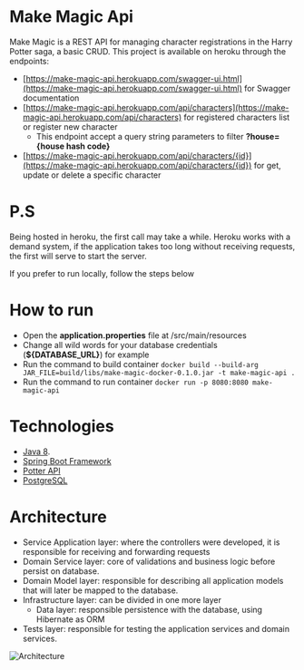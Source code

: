# Make Magic Api

Make Magic is a REST API for managing character registrations in the Harry Potter saga, a basic CRUD. This project is available on heroku through the endpoints:
- [https://make-magic-api.herokuapp.com/swagger-ui.html](https://make-magic-api.herokuapp.com/swagger-ui.html) for Swagger documentation
- [https://make-magic-api.herokuapp.com/api/characters](https://make-magic-api.herokuapp.com/api/characters) for registered characters list or register new character
    - This endpoint accept a query string parameters to filter **?house={house hash code}** 
- [https://make-magic-api.herokuapp.com/api/characters/{id}](https://make-magic-api.herokuapp.com/api/characters/{id}) for get, update or delete a specific character

# P.S
Being hosted in heroku, the first call may take a while. Heroku works with a demand system, if the application takes too long without receiving requests, the first will serve to start the server.

If you prefer to run locally, follow the steps below

# How to run
  - Open the **application.properties** file at /src/main/resources
  - Change all wild words for your database credentials (**${DATABASE_URL}**) for example
  - Run the command to build container `docker build --build-arg JAR_FILE=build/libs/make-magic-docker-0.1.0.jar -t make-magic-api .`
  - Run the command to run container `docker run -p 8080:8080 make-magic-api`
  
# Technologies
  - [Java 8](https://docs.oracle.com/en/java/).
  - [Spring Boot Framework](https://spring.io/)
  - [Potter API](https://www.potterapi.com/)
  - [PostgreSQL](https://www.postgresql.org/)


# Architecture
 - Service Application layer: where the controllers were developed, it is responsible for receiving and forwarding requests
 - Domain Service layer: core of validations and business logic before persist on database.
 - Domain Model layer: responsible for describing all application models that will later be mapped to the database.
 - Infrastructure layer: can be divided in one more layer
    - Data layer: responsible persistence with the database, using Hibernate as ORM
 - Tests layer: responsible for testing the application services and domain services.

![Architecture](https://miro.medium.com/max/732/1*P4zm6LF9l0nRmyN2iqjgHQ.png)